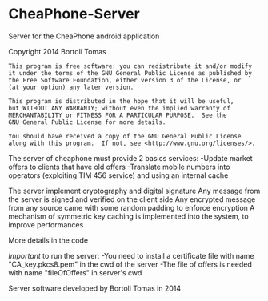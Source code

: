 # CheaPhone-Server
Server for the CheaPhone android application

Copyright 2014 Bortoli Tomas

    This program is free software: you can redistribute it and/or modify
    it under the terms of the GNU General Public License as published by
    the Free Software Foundation, either version 3 of the License, or
    (at your option) any later version.

    This program is distributed in the hope that it will be useful,
    but WITHOUT ANY WARRANTY; without even the implied warranty of
    MERCHANTABILITY or FITNESS FOR A PARTICULAR PURPOSE.  See the
    GNU General Public License for more details.

    You should have received a copy of the GNU General Public License
    along with this program.  If not, see <http://www.gnu.org/licenses/>.

The server of cheaphone must provide 2 basics services:
-Update market offers to clients that have old offers
-Translate mobile numbers into operators (exploiting TIM 456 service) and using an internal cache

The server implement cryptography and digital signature
Any message from the server is signed and verified on the client side
Any encrypted message from any source came with some random padding to enforce encryption
A mechanism of symmetric key caching is implemented into the system, to improve performances

More details in the code

*Important* to run the server:
-You need to install a certificate file with name "CA_key.pkcs8.pem" in the cwd of the server
-The file of offers is needed with name "fileOfOffers" in server's cwd


Server software developed by Bortoli Tomas in 2014
